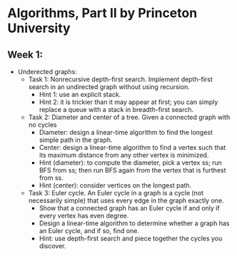 # Algorithms, Part II by Princeton University

## Week 1:
- Underected graphs:
    - Task 1: Nonrecursive depth-first search. Implement depth-first search in an undirected graph without using recursion.
        - Hint 1: use an explicit stack.
        - Hint 2: it is trickier than it may appear at first; you can simply replace a queue with a stack in breadth-first search.
    - Task 2: Diameter and center of a tree. Given a connected graph with no cycles
        - Diameter: design a linear-time algorithm to find the longest simple path in the graph.
        - Center: design a linear-time algorithm to find a vertex such that its maximum distance from any other vertex is minimized.
        - Hint (diameter): to compute the diameter, pick a vertex ss; run BFS from ss; then run BFS again from the vertex that is furthest from ss.
        - Hint (center): consider vertices on the longest path.
    - Task 3: Euler cycle. An Euler cycle in a graph is a cycle (not necessarily simple) that uses every edge in the graph exactly one.
        - Show that a connected graph has an Euler cycle if and only if every vertex has even degree.
        - Design a linear-time algorithm to determine whether a graph has an Euler cycle, and if so, find one.
        - Hint: use depth-first search and piece together the cycles you discover.
